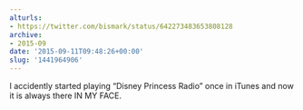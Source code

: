 ```yaml
---
alturls:
- https://twitter.com/bismark/status/642273483653808128
archive:
- 2015-09
date: '2015-09-11T09:48:26+00:00'
slug: '1441964906'
---
```


I accidently started playing “Disney Princess Radio” once in iTunes and now it is always there IN MY FACE.


